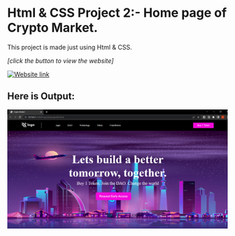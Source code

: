 # Html & CSS Project 2:- Home page of Crypto Market. 

This project is made just using Html & CSS.



*[click the button to view the website]* 

[![Website link](https://img.shields.io/badge/Website-Link-green)](https://cryptomarket-project02.netlify.app/)

## Here is Output:
    
![output](./output.png)